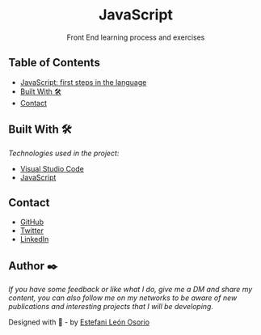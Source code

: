 <h1 align="center">JavaScript</h1>

<div align="center">
Front End learning process and exercises
</div>

<!-- TABLE OF CONTENTS -->

## Table of Contents

- [JavaScript: first steps in the language](https://github.com/EstefaniLeon/JavaScript/tree/master/JavaScript-primeros-pasos)
- [Built With 🛠️](#built-with-🛠️)
- [Contact](#contact)

<!-- BUILD WITH -->

## Built With 🛠️

_Technologies used in the project:_

- [Visual Studio Code](https://code.visualstudio.com/)
- [JavaScript](https://developer.mozilla.org/es/docs/Learn/JavaScript)

<!-- CONTACT -->

## Contact

- [GitHub](https://github.com/EstefaniLeon)
- [Twitter](https://twitter.com/Esleos1)
- [LinkedIn](https://www.linkedin.com/in/estefani-leon-osorio/)

## Author ✒️

_If you have some feedback or like what I do, give me a DM and share my content, you can also follow me on my networks to be aware of new publications and interesting projects that I will be developing._

Designed with 💖 - by [Estefani León Osorio](https://github.com/EstefaniLeon)

